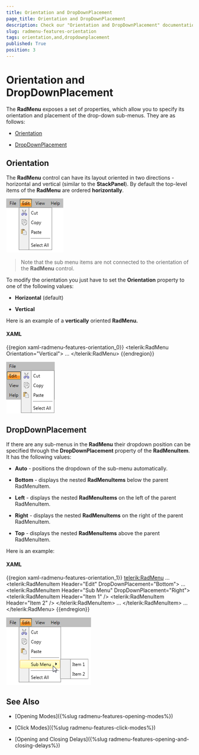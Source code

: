 ```yaml
---
title: Orientation and DropDownPlacement
page_title: Orientation and DropDownPlacement
description: Check our "Orientation and DropDownPlacement" documentation article for the RadMenu WPF control.
slug: radmenu-features-orientation
tags: orientation,and,dropdownplacement
published: True
position: 3
---
```


# Orientation and DropDownPlacement

The __RadMenu__ exposes a set of properties, which allow you to specify its orientation and placement of the drop-down sub-menus. They are as follows:

* [Orientation](#orientation)

* [DropDownPlacement](#dropdownplacement)

## Orientation

The __RadMenu__ control can have its layout oriented in two directions - horizontal and vertical (similar to the __StackPanel__). By default the top-level items of the __RadMenu__ are ordered __horizontally__. 

![Rad Menu Features Orientation and Drop Down Placement 01](images/RadMenu_Features_Orientation_and_DropDownPlacement_01.png)

>Note that the sub menu items are not connected to the orientation of the __RadMenu__ control.

To modify the orientation you just have to set the __Orientation__ property to one of the following values:

* __Horizontal__ (default)

* __Vertical__

Here is an example of a __vertically__ oriented __RadMenu.__

#### __XAML__

{{region xaml-radmenu-features-orientation_0}}
	<telerik:RadMenu Orientation="Vertical">
	    ...
	</telerik:RadMenu>
{{endregion}}

![Rad Menu Features Orientation and Drop Down Placement 02](images/RadMenu_Features_Orientation_and_DropDownPlacement_02.png)

## DropDownPlacement

If there are any sub-menus in the __RadMenu__ their dropdown position can be specified through the __DropDownPlacement__ property of the __RadMenuItem__. It has the following values:

* __Auto__ - positions the dropdown of the sub-menu automatically.

* __Bottom__ - displays the nested __RadMenuItems__ below the parent RadMenuItem.

* __Left__ - displays the nested __RadMenuItems__ on the left of the parent RadMenuItem.

* __Right__ - displays the nested __RadMenuItems__ on the right of the parent RadMenuItem.

* __Top__ - displays the nested __RadMenuItems__ above the parent RadMenuItem.

Here is an example:

#### __XAML__

{{region xaml-radmenu-features-orientation_1}}
	<telerik:RadMenu>
	    ...
	    <telerik:RadMenuItem Header="Edit" DropDownPlacement="Bottom">
	        ...
	        <telerik:RadMenuItem Header="Sub Menu" DropDownPlacement="Right">
	            <telerik:RadMenuItem Header="Item 1" />
	            <telerik:RadMenuItem Header="Item 2" />
	        </telerik:RadMenuItem>
	        ...
	    </telerik:RadMenuItem>
	    ...
	</telerik:RadMenu>
{{endregion}}

![Rad Menu Features Orientation and Drop Down Placement 03](images/RadMenu_Features_Orientation_and_DropDownPlacement_03.png)

## See Also

 * [Opening Modes]({%slug radmenu-features-opening-modes%})

 * [Click Modes]({%slug radmenu-features-click-modes%})

 * [Opening and Closing Delays]({%slug radmenu-features-opening-and-closing-delays%})
